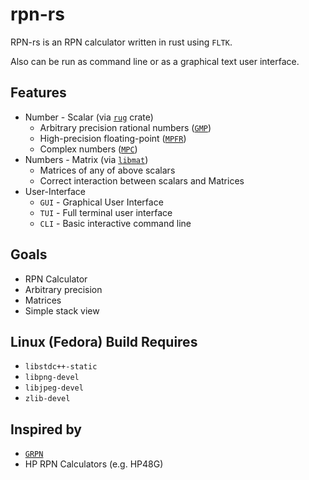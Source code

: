 # rpn-rs

RPN-rs is an RPN calculator written in rust using `FLTK`.

Also can be run as command line or as a graphical text user interface.

## Features

* Number - Scalar (via [`rug`](latest/rug/struct.Integer.html) crate)
   * Arbitrary precision rational numbers ([`GMP`](https://gmplib.org/))
   * High-precision floating-point ([`MPFR`](https://www.mpfr.org/))
   * Complex numbers ([`MPC`](https://www.multiprecision.org/mpc/))
* Numbers - Matrix (via [`libmat`](https://github.com/wiebecommajonas/libmat))
   * Matrices of any of above scalars
   * Correct interaction between scalars and Matrices
* User-Interface
   * `GUI` - Graphical User Interface
   * `TUI` - Full terminal user interface
   * `CLI` - Basic interactive command line

## Goals

* RPN Calculator
* Arbitrary precision
* Matrices
* Simple stack view

## Linux (Fedora) Build Requires

* `libstdc++-static`
* `libpng-devel`
* `libjpeg-devel`
* `zlib-devel`

## Inspired by

* [`GRPN`](https://github.com/utopiabound/grpn)
* HP RPN Calculators (e.g. HP48G)
